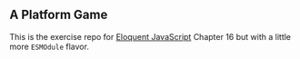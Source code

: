 ## A Platform Game

This is the exercise repo for [Eloquent JavaScript](https://eloquentjavascript.net/) Chapter 16 but with a little more `ESMOdule` flavor. 